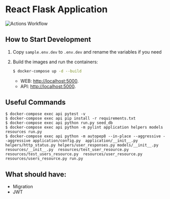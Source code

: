 # React Flask Application

![Actions Workflow](https://github.com/joaomarcuslf2/react-flask-application/workflows/Flask/badge.svg)
## How to Start Development

1. Copy ```sample.env.dev``` to ```.env.dev``` and rename the variables if you need
2. Build the images and run the containers:

    ```sh
    $ docker-compose up -d --build
    ```

    - WEB: [http://localhost:5000](http://localhost:5000).
    - API: [http://localhost:5000](http://localhost:5000).

## Useful Commands

```
$ docker-compose exec api pytest -v
$ docker-compose exec api pip install -r requirements.txt
$ docker-compose exec api python run.py seed_db
$ docker-compose exec api python -m pylint application helpers models resources run.py
$ docker-compose exec api python -m autopep8 --in-place --aggressive --aggressive application/config.py  application/__init__.py helpers/http_status.py helpers/user_responses.py models/__init__.py resources/__init__.py  resources/test_user_resource.py  resources/test_users_resource.py  resources/user_resource.py  resources/users_resource.py run.py
```

## What should have:

- Migration
- JWT
